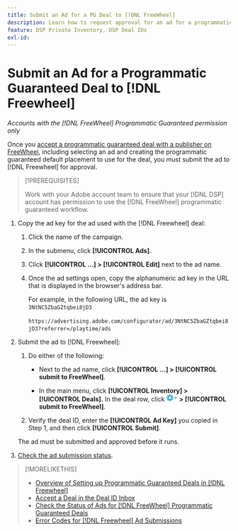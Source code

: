 ```yaml
---
title: Submit an Ad for a PG Deal to [!DNL FreeWheel]
description: Learn how to request approval for an ad for a programmatic guaranteed deal with a publisher on [!DNL Freewheel].
feature: DSP Private Inventory, DSP Deal IDs
exl-id: 
---
```

# Submit an Ad for a Programmatic Guaranteed Deal to [!DNL Freewheel] 

*Accounts with the [!DNL FreeWheel] Programmatic Guaranteed permission only*

Once you [accept a programmatic guaranteed deal with a publisher on FreeWheel](#programmatic-guaranteed-set-up.md#pg-setup-deal-id-inbox), including selecting an ad and creating the programmatic guaranteed default placement to use for the deal, you must submit the ad to [!DNL Freewheel] for approval.

>[!PREREQUISITES]
>
>Work with your Adobe account team to ensure that your [!DNL DSP] account has permission to use the [!DNL FreeWheel] programmatic guaranteed workflow.

1. Copy the ad key for the ad used with the [!DNL Freewheel] deal:

   1. Click the name of the campaign.

   1. In the submenu, click **[!UICONTROL Ads]**.
   
   1. Click  **[!UICONTROL ...] > [!UICONTROL Edit]** next to the ad name.
   
   1. Once the ad settings open, copy the alphanumeric ad key in the URL that is displayed in the browser's address bar.

      For example, in the following URL, the ad key is `3NtNC5ZbaGZtqbei8jD3`
      
      `https://advertising.adobe.com/configurator/ad/3NtNC5ZbaGZtqbei8jD3?referrer=/playtime/ads`

1. Submit the ad to [!DNL Freewheel]:

   1. Do either of the following:
    
      * Next to the ad name, click  **[!UICONTROL ...] > [!UICONTROL submit to FreeWheel]**.
      
      * In the main menu, click **[!UICONTROL Inventory] > [!UICONTROL Deals].** In the deal row, click ![Options menu](/help/dsp/assets/options-menu.png) **> [!UICONTROL submit to FreeWheel]**.

   1. Verify the deal ID, enter the **[!UICONTROL Ad Key]** you copied in Step 1, and then click **[!UICONTROL Submit]**.
   
   The ad must be submitted and approved before it runs.

1. [Check the ad submission status](freewheel-check-status.md).

>[!MORELIKETHIS]
>
>* [Overview of Setting up Programmatic Guaranteed Deals in [!DNL Freewheel]](freewheel-overview.md)
>* [Accept a Deal in the Deal ID Inbox](deal-id-inbox-accept.md)
>* [Check the Status of Ads for [!DNL FreeWheel] Programmatic Guaranteed Deals](freewheel-check-status.md)
>* [Error Codes for [!DNL Freewheel] Ad Submissions](freewheel-error-codes.md)
